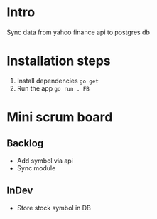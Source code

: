 # Intro

Sync data from yahoo finance api to postgres db

# Installation steps

1. Install dependencies `go get`
1. Run the app `go run . FB`

# Mini scrum board

## Backlog

- Add symbol via api
- Sync module

## InDev

- Store stock symbol in DB


